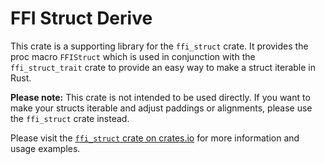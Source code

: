 # FFI Struct Derive

This crate is a supporting library for the `ffi_struct` crate. It provides the proc macro `FFIStruct` which is used in conjunction with the `ffi_struct_trait` crate to provide an easy way to make a struct iterable in Rust.

**Please note:** This crate is not intended to be used directly. If you want to make your structs iterable and adjust paddings or alignments, please use the `ffi_struct` crate instead.

Please visit the [`ffi_struct` crate on crates.io](https://crates.io/crates/ffi_struct) for more information and usage examples.

